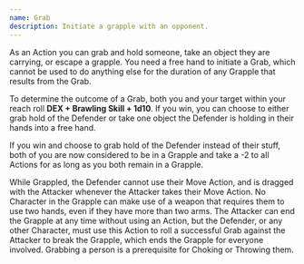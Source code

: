 ```yaml
---
name: Grab
description: Initiate a grapple with an opponent.
---
```


As an Action you can grab and hold someone, take an object they are carrying, or escape a grapple. You need a free hand to initiate a Grab, which cannot be used to do anything else for the duration of any Grapple that results from the Grab.
 
 To determine the outcome of a Grab, both you and your target within your reach roll **DEX + Brawling Skill + 1d10**. If you win, you can choose to either grab hold of the Defender or take one object the Defender is holding in their hands into a free hand.
 
 If you win and choose to grab hold of the Defender instead of their stuff, both of you are now considered to be in a Grapple and take a -2 to all Actions for as long as you both remain in a Grapple.
 
 While Grappled, the Defender cannot use their Move Action, and is dragged with the Attacker whenever the Attacker takes their Move Action. No Character in the Grapple can make use of a weapon that requires them to use two hands, even if they have more than two arms. The Attacker can end the Grapple at any time without using an Action, but the Defender, or any other Character, must use this Action to roll a successful Grab against the Attacker to break the Grapple, which ends the Grapple for everyone involved. Grabbing a person is a prerequisite for Choking or Throwing them.


